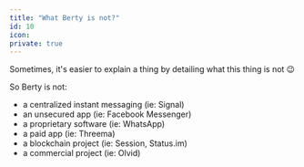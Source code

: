 ```yaml
---
title: "What Berty is not?"
id: 10
icon: 
private: true
---
```


Sometimes, it's easier to explain a thing by detailing what this thing is not 😉

So Berty is not:

- a centralized instant messaging (ie: Signal)
- an unsecured app (ie: Facebook Messenger)
- a proprietary software (ie: WhatsApp)
- a paid app (ie: Threema)
- a blockchain project (ie: Session, Status.im)
- a commercial project (ie: Olvid)